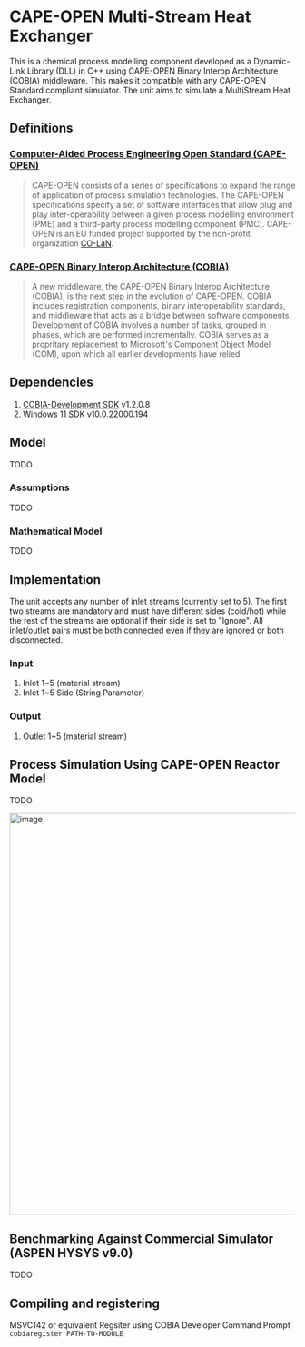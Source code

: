 # CAPE-OPEN Multi-Stream Heat Exchanger
This is a chemical process modelling component developed as a Dynamic-Link Library (DLL) in C++ using CAPE-OPEN Binary Interop Architecture (COBIA)
middleware. This makes it compatible with any CAPE-OPEN Standard compliant simulator. The unit aims to simulate a MultiStream Heat Exchanger.

## Definitions

### [Computer-Aided Process Engineering Open Standard (CAPE-OPEN)](https://www.colan.org/general-information-on-co-lan/)
> CAPE-OPEN consists of a series of specifications to expand the range of application of process simulation technologies. The CAPE-OPEN specifications specify a set of software interfaces that allow plug and play inter-operability between a given process modelling environment (PME) and a third-party process modelling component (PMC).
> CAPE-OPEN is an EU funded project supported by the non-profit organization [CO-LaN](https://www.colan.org/).

### [CAPE-OPEN Binary Interop Architecture (COBIA)](https://www.colan.org/experiences-projects/cape-open-binary-interop-architecture-cobia/)
> A new middleware, the CAPE-OPEN Binary Interop Architecture (COBIA), is the next step in the evolution of CAPE-OPEN. COBIA includes registration components, binary interoperability standards, and middleware that acts as a bridge between software components. Development of COBIA involves a number of tasks, grouped in phases, which are performed incrementally.
> COBIA serves as a propritary replacement to Microsoft's Component Object Model (COM), upon which all earlier developments have relied.


## Dependencies
1. [COBIA-Development SDK](https://colan.repositoryhosting.com/trac/colan_cobia/downloads) v1.2.0.8 
2. [Windows 11 SDK](https://developer.microsoft.com/en-us/windows/downloads/sdk-archive/) v10.0.22000.194

## Model
TODO
### Assumptions
TODO
### Mathematical Model
TODO

## Implementation
The unit accepts any number of inlet streams (currently set to 5). The first two streams are mandatory and must have different sides (cold/hot) while the rest of the streams are optional if their side is set to "Ignore". All inlet/outlet pairs must be both connected even if they are ignored or both disconnected.
### Input
1. Inlet 1~5 (material stream)
2. Inlet 1~5 Side (String Parameter)
### Output
1. Outlet 1~5 (material stream)

## Process Simulation Using CAPE-OPEN Reactor Model
TODO

<img width="708" alt="image" src="https://user-images.githubusercontent.com/80135041/150345537-42616fb7-c41f-4de9-bbd6-7543c4527758.png">


## Benchmarking Against Commercial Simulator (ASPEN HYSYS v9.0)
TODO

## Compiling and registering
MSVC142 or equivalent
Regsiter using COBIA Developer Command Prompt
`cobiaregister PATH-TO-MODULE`
